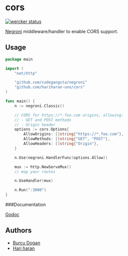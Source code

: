 # cors  
[![wercker status](https://app.wercker.com/status/bbd90708c634abd65747ca5578de4a90/s "wercker status")](https://app.wercker.com/project/bykey/bbd90708c634abd65747ca5578de4a90)

[Negroni](https://github.com/codegangsta/negroni) middleware/handler to enable CORS support.

## Usage

~~~go
package main

import (
	"net/http"

	"github.com/codegangsta/negroni"
	"github.com/hariharan-uno/cors"
)

func main() {
	n := negroni.Classic()

	// CORS for https://*.foo.com origins, allowing:
	// - GET and POST methods
	// - Origin header
	options := cors.Options{
		AllowOrigins: []string{"https://*.foo.com"},
		AllowMethods: []string{"GET", "POST"},
		AllowHeaders: []string{"Origin"},
	}

	n.Use(negroni.HandlerFunc(options.Allow))

	mux := http.NewServeMux()
	// map your routes

	n.UseHandler(mux)

	n.Run(":3000")
}
~~~

###Documentation

[Godoc](https://godoc.org/github.com/hariharan-uno/cors)

## Authors

* [Burcu Dogan](http://github.com/rakyll)
* [Hari haran](http://github.com/hariharan-uno)
